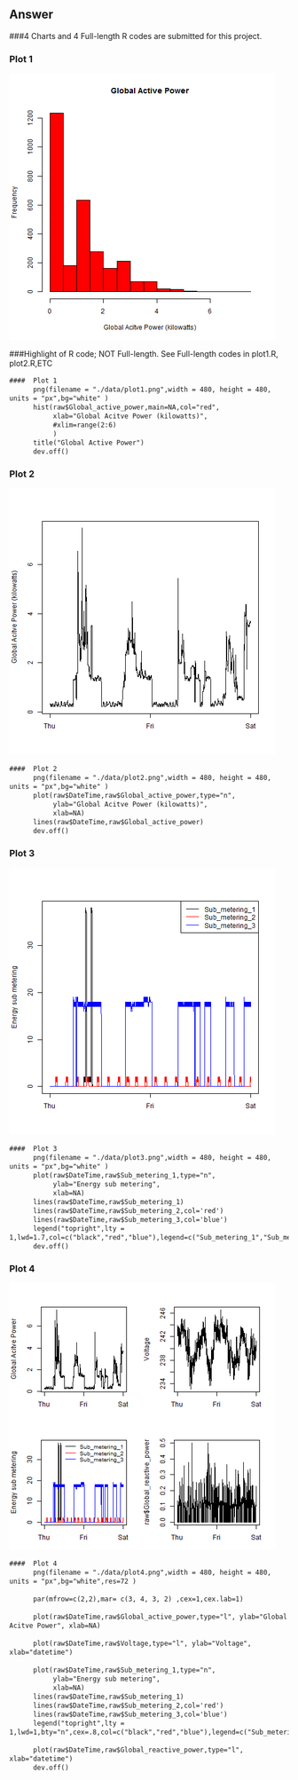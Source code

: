 ## Answer 

###4 Charts and 4 Full-length R codes are submitted for this project.
 

### Plot 1


![plot of plot-1](plot1.png) 

###Highlight of R code; NOT Full-length. See Full-length codes in plot1.R, plot2.R,ETC   
```
####  Plot 1
      png(filename = "./data/plot1.png",width = 480, height = 480, units = "px",bg="white" )
      hist(raw$Global_active_power,main=NA,col="red",
           xlab="Global Acitve Power (kilowatts)",
           #xlim=range(2:6)
           )
      title("Global Active Power")
      dev.off()
```

### Plot 2

![plot of plot-2](plot2.png) 

```
####  Plot 2
      png(filename = "./data/plot2.png",width = 480, height = 480, units = "px",bg="white" )
      plot(raw$DateTime,raw$Global_active_power,type="n",
           ylab="Global Acitve Power (kilowatts)",
           xlab=NA)
      lines(raw$DateTime,raw$Global_active_power)
      dev.off()
```
### Plot 3

![plot of plot-3](plot3.png) 

```
####  Plot 3
      png(filename = "./data/plot3.png",width = 480, height = 480, units = "px",bg="white" )
      plot(raw$DateTime,raw$Sub_metering_1,type="n",
           ylab="Energy sub metering",
           xlab=NA)
      lines(raw$DateTime,raw$Sub_metering_1)
      lines(raw$DateTime,raw$Sub_metering_2,col='red')
      lines(raw$DateTime,raw$Sub_metering_3,col='blue')
      legend("topright",lty = 1,lwd=1.7,col=c("black","red","blue"),legend=c("Sub_metering_1","Sub_metering_2","Sub_metering_3"))
      dev.off()
```

### Plot 4

![plot of plot-4](plot4.png) 

```
####  Plot 4
      png(filename = "./data/plot4.png",width = 480, height = 480, units = "px",bg="white",res=72 )

      par(mfrow=c(2,2),mar= c(3, 4, 3, 2) ,cex=1,cex.lab=1)

      plot(raw$DateTime,raw$Global_active_power,type="l", ylab="Global Acitve Power", xlab=NA)

      plot(raw$DateTime,raw$Voltage,type="l", ylab="Voltage", xlab="datetime")

      plot(raw$DateTime,raw$Sub_metering_1,type="n",
           ylab="Energy sub metering",
           xlab=NA)
      lines(raw$DateTime,raw$Sub_metering_1)
      lines(raw$DateTime,raw$Sub_metering_2,col='red')
      lines(raw$DateTime,raw$Sub_metering_3,col='blue')
      legend("topright",lty = 1,lwd=1,bty="n",cex=.8,col=c("black","red","blue"),legend=c("Sub_metering_1","Sub_metering_2","Sub_metering_3"))

      plot(raw$DateTime,raw$Global_reactive_power,type="l", xlab="datetime")
      dev.off()
```
